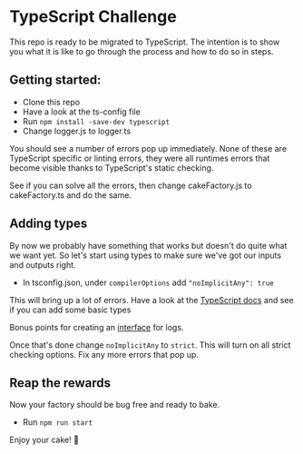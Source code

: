# TypeScript Challenge

This repo is ready to be migrated to TypeScript. The intention is to show you what it is like to go through the process and how to do so in steps.

## Getting started:

- Clone this repo
- Have a look at the ts-config file
- Run `npm install -save-dev typescript`
- Change logger.js to logger.ts

You should see a number of errors pop up immediately. None of these are TypeScript specific or linting errors, they were all runtimes errors that become visible thanks to TypeScript's static checking.

See if you can solve all the errors, then change cakeFactory.js to cakeFactory.ts and do the same.

## Adding types

By now we probably have something that works but doesn't do quite what we want yet. So let's start using types to make sure we've got our inputs and outputs right.

- In tsconfig.json, under `compilerOptions` add `"noImplicitAny": true`

This will bring up a lot of errors. Have a look at the [TypeScript docs](https://www.typescriptlang.org/docs/handbook/basic-types.html) and see if you can add some basic types

Bonus points for creating an [interface](https://www.typescriptlang.org/docs/handbook/interfaces.html) for logs.

Once that's done change `noImplicitAny` to `strict`. This will turn on all strict checking options. Fix any more errors that pop up.

## Reap the rewards

Now your factory should be bug free and ready to bake.

- Run `npm run start`

Enjoy your cake! 🍰
